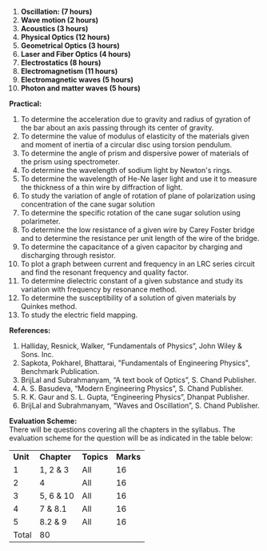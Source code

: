 1. **Oscillation: (7 hours)**
2. **Wave motion (2 hours)**
3. **Acoustics (3 hours)**
4. **Physical Optics (12 hours)**
5. **Geometrical Optics (3 hours)**
6. **Laser and Fiber Optics (4 hours)**
7. **Electrostatics (8 hours)**
8. **Electromagnetism (11 hours)**
9. **Electromagnetic waves (5 hours)**
10. **Photon and matter waves (5 hours)**

**Practical:**

1. To determine the acceleration due to gravity and radius of gyration of the bar about an axis passing through its center of gravity.
2. To determine the value of modulus of elasticity of the materials given and moment of inertia of a circular disc using torsion pendulum.
3. To determine the angle of prism and dispersive power of materials of the prism using spectrometer.
4. To determine the wavelength of sodium light by Newton's rings.
5. To determine the wavelength of He-Ne laser light and use it to measure the thickness of a thin wire by diffraction of light.
6. To study the variation of angle of rotation of plane of polarization using concentration of the cane sugar solution
7. To determine the specific rotation of the cane sugar solution using polarimeter.
8. To determine the low resistance of a given wire by Carey Foster bridge and to determine the resistance per unit length of the wire of the bridge.
9. To determine the capacitance of a given capacitor by charging and discharging through resistor.
10. To plot a graph between current and frequency in an LRC series circuit and find the resonant frequency and quality factor.
11. To determine dielectric constant of a given substance and study its variation with frequency by resonance method.
12. To determine the susceptibility of a solution of given materials by Quinkes method.
13. To study the electric field mapping.

**References:**

1. Halliday, Resnick, Walker, “Fundamentals of Physics”, John Wiley & Sons. Inc.
2. Sapkota, Pokharel, Bhattarai, "Fundamentals of Engineering Physics", Benchmark Publication.
3. BrijLal and Subrahmanyam, “A text book of Optics”, S. Chand Publisher.
4. A. S. Basudeva, “Modern Engineering Physics”, S. Chand Publisher.
5. R. K. Gaur and S. L. Gupta, “Engineering Physics”, Dhanpat Publisher.
6. BrijLal and Subrahmanyam, “Waves and Oscillation”, S. Chand Publisher.

**Evaluation Scheme:**  
There will be questions covering all the chapters in the syllabus. The evaluation scheme for the question will be as indicated in the table below:

|          |             |            |           |
| -------- | ----------- | ---------- | --------- |
| **Unit** | **Chapter** | **Topics** | **Marks** |
| 1        | 1, 2 & 3    | All        | 16        |
| 2        | 4           | All        | 16        |
| 3        | 5, 6 & 10   | All        | 16        |
| 4        | 7 & 8.1     | All        | 16        |
| 5        | 8.2 & 9     | All        | 16        |
| Total    | 80          |
